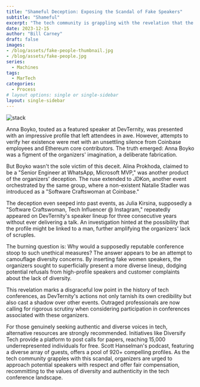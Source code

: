 ```yaml
---
title: "Shameful Deception: Exposing the Scandal of Fake Speakers"
subtitle: "Shameful"
excerpt: "The tech community is grappling with the revelation that the DevTernity conference knowingly deceived attendees by fabricating speaker profiles. The audacious act involved creating imaginary personas, including the prominent figures Anna Boyko, Alina Prokhoda, Natalie Stadler, and Julia Kirsina."
date: 2023-12-15
author: "Bill Carney"
draft: false
images:
- /blog/assets/fake-people-thumbnail.jpg
- /blog/assets/fake-people.jpg
series:
  - Machines
tags:
  - MarTech
categories:
  - Process
# layout options: single or single-sidebar
layout: single-sidebar
---
```


![stack](/blog/assets/fake-people.jpg)

Anna Boyko, touted as a featured speaker at DevTernity, was presented with an impressive profile that left attendees in awe. However, attempts to verify her existence were met with an unsettling silence from Coinbase employees and Ethereum core contributors. The truth emerged: Anna Boyko was a figment of the organizers' imagination, a deliberate fabrication.

But Boyko wasn't the sole victim of this deceit. Alina Prokhoda, claimed to be a "Senior Engineer at WhatsApp, Microsoft MVP," was another product of the organizers' deception. The ruse extended to JDKon, another event orchestrated by the same group, where a non-existent Natalie Stadler was introduced as a "Software Craftswoman at Coinbase."

The deception even seeped into past events, as Julia Kirsina, supposedly a "Software Craftswoman, Tech Influencer @ Instagram," repeatedly appeared on DevTernity's speaker lineup for three consecutive years without ever delivering a talk. An investigation hinted at the possibility that the profile might be linked to a man, further amplifying the organizers' lack of scruples.

The burning question is: Why would a supposedly reputable conference stoop to such unethical measures? The answer appears to be an attempt to camouflage diversity concerns. By inserting fake women speakers, the organizers sought to superficially present a more diverse lineup, dodging potential refusals from high-profile speakers and customer complaints about the lack of diversity.

This revelation marks a disgraceful low point in the history of tech conferences, as DevTernity's actions not only tarnish its own credibility but also cast a shadow over other events. Outraged  professionals are now calling for rigorous scrutiny when considering participation in conferences associated with these organizers.

For those genuinely seeking authentic and diverse voices in tech, alternative resources are strongly recommended. Initiatives like Diversify Tech provide a platform to post calls for papers, reaching 15,000 underrepresented individuals for free. Scott Hanselman's podcast, featuring a diverse array of guests, offers a pool of 920+ compelling profiles. As the tech community grapples with this scandal, organizers are urged to approach potential speakers with respect and offer fair compensation, recommitting to the values of diversity and authenticity in the tech conference landscape.